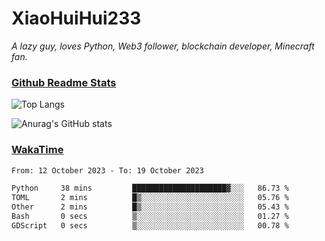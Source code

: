 # XiaoHuiHui233

*A lazy guy, loves Python, Web3 follower, blockchain developer, Minecraft fan.*

### [Github Readme Stats](https://github.com/anuraghazra/github-readme-stats)

![Top Langs](https://github-readme-stats.vercel.app/api/top-langs/?username=XiaoHuiHui233&layout=compact&theme=github_dark)

![Anurag's GitHub stats](https://github-readme-stats.vercel.app/api?username=XiaoHuiHui233&show_icons=true&theme=github_dark)

### [WakaTime](https://wakatime.com)

<!--START_SECTION:waka-->

```txt
From: 12 October 2023 - To: 19 October 2023

Python     38 mins         █████████████████████▓░░░   86.73 %
TOML       2 mins          █▒░░░░░░░░░░░░░░░░░░░░░░░   05.76 %
Other      2 mins          █▒░░░░░░░░░░░░░░░░░░░░░░░   05.43 %
Bash       0 secs          ▒░░░░░░░░░░░░░░░░░░░░░░░░   01.27 %
GDScript   0 secs          ▒░░░░░░░░░░░░░░░░░░░░░░░░   00.78 %
```

<!--END_SECTION:waka-->
